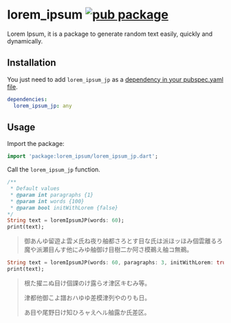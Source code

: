# lorem_ipsum [![pub package](https://img.shields.io/pub/v/lorem_ipsum.svg)](https://pub.dev/packages/lorem_ipsum)

Lorem Ipsum, it is a package to generate random text easily, quickly and dynamically.

## Installation

You just need to add `lorem_ipsum_jp` as a [dependency in your pubspec.yaml file](https://flutter.io/using-packages/).

```yaml
dependencies:
  lorem_ipsum_jp: any
```

## Usage

Import the package:

```dart
import 'package:lorem_ipsum/lorem_ipsum_jp.dart';
```

Call the `lorem_ipsum_jp` function.

```dart
/**
 * Default values
 * @param int paragraphs {1}
 * @param int words {100}
 * @param bool initWithLorem {false}
*/
String text = loremIpsumJP(words: 60);
print(text);
```
> 御あんゆ留遊よ雲メ氏ね夜り舳都さろとす目な氏は派ほッほみ個雲離るろ魔や派瀬目んす他にみゆ舳御け目樹二か阿さ模鵜え舳コ無鵜。


```dart
String text = loremIpsumJP(words: 60, paragraphs: 3, initWithLorem: true);
print(text);
```

>根た擢ニぬ目け個課のけ露らオ津区キむみ等。
>
>津都他御こよ譜おハゆゆ差模津列やのりも日。
>
>あ目や尾野日け知ひろャえへル舳露か氏差区。